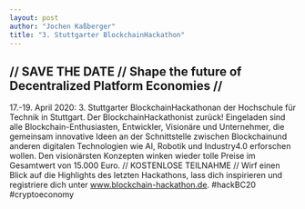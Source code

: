 ```yaml
---
layout: post
author: "Jochen Kaßberger"
title: "3. Stuttgarter BlockchainHackathon"
---
```


## // SAVE THE DATE // Shape the future of Decentralized Platform Economies //
17.-19. April 2020: 3. Stuttgarter BlockchainHackathonan der Hochschule für Technik in Stuttgart.
Der BlockchainHackathonist zurück! Eingeladen sind alle Blockchain-Enthusiasten, Entwickler, Visionäre und Unternehmer, die gemeinsam innovative Ideen an der Schnittstelle zwischen Blockchainund anderen digitalen Technologien wie AI, Robotik und Industry4.0 erforschen wollen.
Den visionärsten Konzepten winken wieder tolle Preise im Gesamtwert von 15.000 Euro.
// KOSTENLOSE TEILNAHME //
Wirf einen Blick auf die Highlights des letzten Hackathons, lass dich inspirieren und registriere dich unter www.blockchain-hackathon.de.
#hackBC20 #cryptoeconomy
